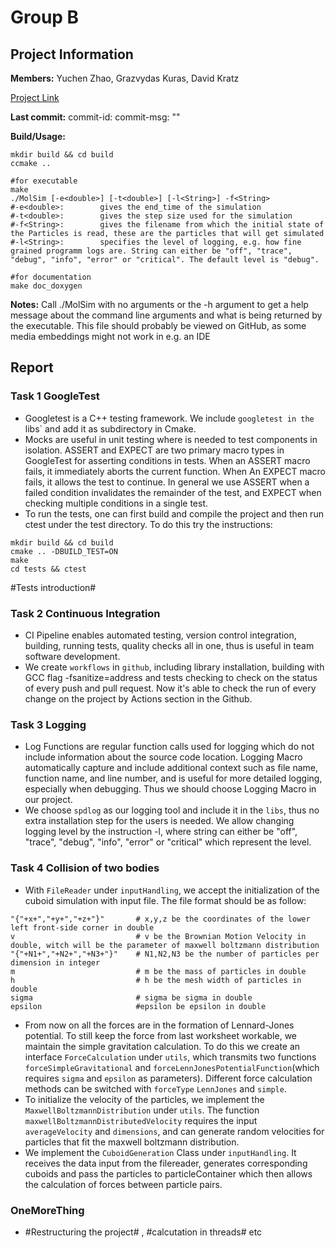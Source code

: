 # Group B
## Project Information

**Members:**
    Yuchen Zhao,
    Grazvydas Kuras,
    David Kratz

[Project Link](https://github.com/Grazvy/PSEMolDyn_GroupB)

**Last commit:** commit-id:   commit-msg: ""

**Build/Usage:**
```
mkdir build && cd build
ccmake ..

#for executable
make 
./MolSim [-e<double>] [-t<double>] [-l<String>] -f<String>
#-e<double>:        gives the end_time of the simulation
#-t<double>:        gives the step size used for the simulation
#-f<String>:        gives the filename from which the initial state of the Particles is read, these are the particles that will get simulated
#-l<String>:        specifies the level of logging, e.g. how fine grained programm logs are. String can either be "off", "trace", "debug", "info", "error" or "critical". The default level is "debug".

#for documentation
make doc_doxygen 
```

**Notes:**
Call ./MolSim with no arguments or the -h argument to get a help message about the 
command line arguments and what is being returned by the executable. This file should probably be viewed on GitHub, as some media embeddings might not work in e.g. an IDE 

## Report
### Task 1 GoogleTest
- Googletest is a C++ testing framework. We include `googletest in the `libs` and add it as subdirectory in Cmake.
- Mocks are useful in unit testing where is needed to test components in isolation. ASSERT and EXPECT are two primary macro types in GoogleTest for asserting conditions in tests. When an ASSERT macro fails, it immediately aborts the current function. When An EXPECT macro fails, it allows the test to continue. In general we use ASSERT when a failed condition invalidates the remainder of the test, and EXPECT when checking multiple conditions in a single test.
- To run the tests, one can first build and compile the project and then run ctest under the test directory. To do this try the instructions:
```
mkdir build && cd build
cmake .. -DBUILD_TEST=ON
make
cd tests && ctest
```
#Tests introduction#

### Task 2 Continuous Integration
- CI Pipeline enables automated testing, version control integration, building, running tests, quality checks all in one, thus is useful in team software development. 
- We create `workflows` in `github`, including library installation, building with GCC flag -fsanitize=address and tests checking to check on the status of every push and pull request. Now it's able to check the run of every change on the project by Actions section in the Github.


### Task 3 Logging 
- Log Functions are regular function calls used for logging which do not include information about the source code location. Logging Macro automatically capture and include additional context such as file name, function name, and line number, and is useful for more detailed logging, especially when debugging. Thus we should choose Logging Macro in our project. 
- We choose `spdlog` as our logging tool and include it in the `libs`, thus no extra installation step for the users is needed. We allow changing logging level by the instruction -l<String>, where string can either be "off", "trace", "debug", "info", "error" or "critical" which represent the level. 


### Task 4 Collision of two bodies
- With `FileReader` under `inputHandling`, we accept the initialization of the cuboid simulation with input file. The file format should be as follow:
```
"{"+x+","+y+","+z+"}"       # x,y,z be the coordinates of the lower left front-side corner in double
v                           # v be the Brownian Motion Velocity in double, witch will be the parameter of maxwell boltzmann distribution
"{"+N1+","+N2+","+N3+"}"    # N1,N2,N3 be the number of particles per dimension in integer
m                           # m be the mass of particles in double
h                           # h be the mesh width of particles in double
sigma                       # sigma be sigma in double
epsilon                     #epsilon be epsilon in double
```
- From now on all the forces are in the formation of Lennard-Jones potential. To still keep the force from last worksheet workable, we maintain the simple gravitation calculation. To do this we create an interface `ForceCalculation` under `utils`, which transmits two functions `forceSimpleGravitational` and `forceLennJonesPotentialFunction`(which requires `sigma` and `epsilon` as parameters). Different force calculation methods can be switched with `forceType` `LennJones` and `simple`.
- To initialize the velocity of the particles, we implement the `MaxwellBoltzmannDistribution` under `utils`. The function `maxwellBoltzmannDistributedVelocity` requires the input `averageVelocity` and `dimensions`, and can generate random velocities for particles that fit the maxwell boltzmann distribution. 
- We implement the `CuboidGeneration` Class under `inputHandling`. It receives the data input from the filereader, generates corresponding cuboids and pass the particles to particleContainer which then allows the calculation of forces between particle pairs. 


### OneMoreThing
- #Restructuring the project# , #calcutation in threads# etc






[^1]: https://en.wikipedia.org/wiki/List_of_gravitationally_rounded_objects_of_the_Solar_System
[^2]: https://en.wikipedia.org/wiki/Halle












